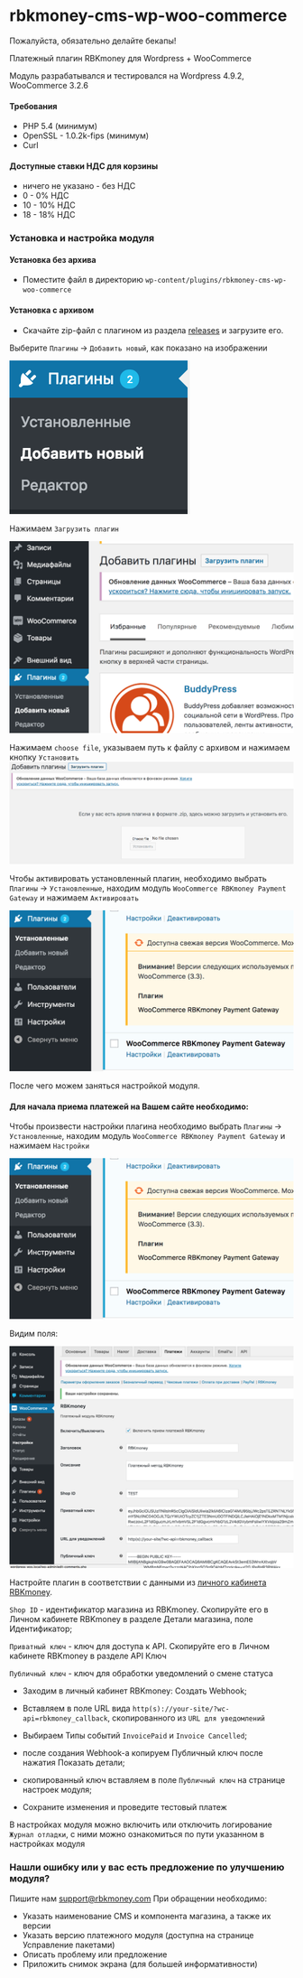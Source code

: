 # rbkmoney-cms-wp-woo-commerce

Пожалуйста, обязательно делайте бекапы!

Платежный плагин RBKmoney для Wordpress + WooCommerce

Модуль разрабатывался и тестировался на Wordpress 4.9.2, WooCommerce 3.2.6


#### Требования

- PHP 5.4 (минимум)
- OpenSSL - 1.0.2k-fips (минимум)
- Curl

#### Доступные ставки НДС для корзины

- ничего не указано - без НДС
- 0 - 0% НДС
- 10 - 10% НДС
- 18 - 18% НДС


### Установка и настройка модуля

#### Установка без архива

- Поместите файл в директорию `wp-content/plugins/rbkmoney-cms-wp-woo-commerce`


#### Установка с архивом
- Скачайте zip-файл с плагином из раздела [releases](https://github.com/rbkmoney/rbkmoney-cms-wp-woo-commerce/releases) и загрузите его.

Выберите `Плагины` -> `Добавить новый`, как показано на изображении

![Add new plugin](images/add_new_plugin.png)

Нажимаем `Загрузить плагин`

![Upload plugin](images/upload_plugin.png)

Нажимаем `choose file`, указываем путь к файлу с архивом и нажимаем кнопку `Установить`
![Upload plugin](images/install_plugin.png)


Чтобы активировать установленный плагин, необходимо выбрать `Плагины` -> `Установленные`, находим модуль `WooCommerce RBKmoney Payment Gateway` и нажимаем `Активировать`

![Plugin activate](images/plugin_activate.png)

После чего можем заняться настройкой модуля.



#### Для начала приема платежей на Вашем сайте необходимо:

Чтобы произвести настройки плагина необходимо выбрать `Плагины` -> `Установленные`, находим модуль `WooCommerce RBKmoney Payment Gateway` и нажимаем `Настройки`

![Plugin activate](images/plugin_activate.png)

Видим поля:

![Plugin settings](images/plugin_settings.png)

Настройте плагин в соответствии с данными из [личного кабинета RBKmoney](https://dashboard.rbk.money).

`Shop ID` - идентификатор магазина из RBKmoney. Скопируйте его в Личном кабинете RBKmoney в разделе Детали магазина, поле Идентификатор;

`Приватный ключ` - ключ для доступа к API. Скопируйте его в Личном кабинете RBKmoney в разделе API Ключ

`Публичный ключ` - ключ для обработки уведомлений о смене статуса

- Заходим в личный кабинет RBKmoney: Создать Webhook;
- Вставляем в поле URL вида `http(s)://your-site/?wc-api=rbkmoney_callback`, скопированного из `URL для уведомлений`
- Выбираем Типы событий `InvoicePaid` и `Invoice Canсelled`;
- после создания Webhook-а копируем Публичный ключ после нажатия Показать детали;
- скопированный ключ вставляем в поле `Публичный ключ` на странице настроек модуля;


- Сохраните изменения и проведите тестовый платеж

В настройках модуля можно включить или отключить логирование `Журнал отладки`, с ними можно ознакомиться по пути указанном в настройках модуля



### Нашли ошибку или у вас есть предложение по улучшению модуля?

Пишите нам support@rbkmoney.com При обращении необходимо:

- Указать наименование CMS и компонента магазина, а также их версии
- Указать версию платежного модуля (доступна на странице Усправление пакетами)
- Описать проблему или предложение
- Приложить снимок экрана (для большей информативности)
